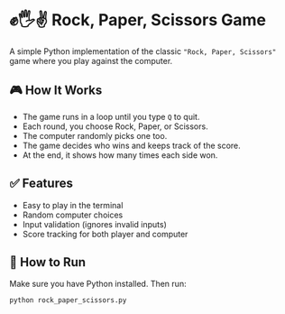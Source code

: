 # ✊🖐✌️ Rock, Paper, Scissors Game

A simple Python implementation of the classic `"Rock, Paper, Scissors"` game where you play against the computer.

## 🎮 How It Works

- The game runs in a loop until you type `Q` to quit.
- Each round, you choose Rock, Paper, or Scissors.
- The computer randomly picks one too.
- The game decides who wins and keeps track of the score.
- At the end, it shows how many times each side won.

## ✅ Features

- Easy to play in the terminal
- Random computer choices
- Input validation (ignores invalid inputs)
- Score tracking for both player and computer

## 🚀 How to Run

Make sure you have Python installed. Then run:

```bash
python rock_paper_scissors.py
```
